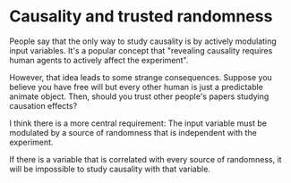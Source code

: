 # Causality and trusted randomness
People say that the only way to study causality is by actively modulating input variables. It's a popular concept that "revealing causality requires human agents to actively affect the experiment". 

However, that idea leads to some strange consequences. Suppose you believe you have free will but every other human is just a predictable animate object. Then, should you trust other people's papers studying causation effects? 

I think there is a more central requirement: The input variable must be modulated by a source of randomness that is independent with the experiment. 

If there is a variable that is correlated with every source of randomness, it will be impossible to study causality with that variable. 
